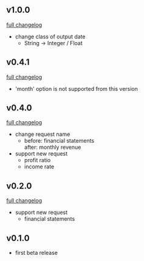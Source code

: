 ## v1.0.0
[full changelog](http://github.com/ysato5654/histock-filter/compare/v0.4.1...v1.0.0)

* change class of output date
    - String -> Integer / Float

## v0.4.1
[full changelog](http://github.com/ysato5654/histock-filter/compare/v0.4.0...v0.4.1)

* 'month' option is not supported from this version

## v0.4.0
[full changelog](http://github.com/ysato5654/histock-filter/compare/v0.2.0...v0.4.0)

* change request name
    - before: financial statements  
      after: monthly revenue
* support new request
    - profit ratio
    - income rate

## v0.2.0
[full changelog](http://github.com/ysato5654/histock-filter/compare/v0.1.0...v0.2.0)

* support new request
    - financial statements

## v0.1.0

* first beta release
